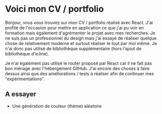 # Voici mon CV / portfolio

Bonjour, vous vous trouvez sur mon CV / portfolio réalisé avec React.
J'ai profité de l'occasion pour mettre en application ce que j'ai pu voir en formation mais également d'agrémenter le projet avec mes recherches.
Je ne suis pas un professionnel du design mais j'ai essayé de réaliser quelque chose de relativement moderne et surtout réaliser le tout par moi même.
Je n'ai donc pas utilisé de bibliothèque supplémentaire (hors l'ajout de bibliothèque d'icône).

Je n'ai également pas utilisé le router proposé par React car il ne fait pas bon ménage avec l'hébergement GitHub.
J'ai encore des choses à faire dessus ainsi que des améliorations / tests à réaliser afin de continuer mes "expérimentations".

## A essayer

- Une génération de couleur (thème) aléatoire